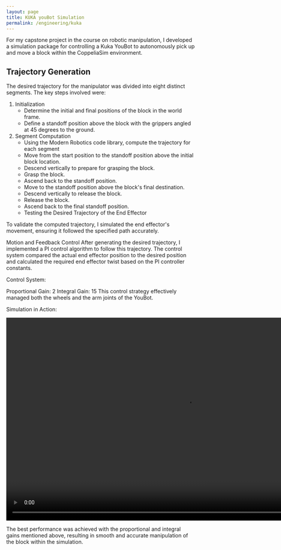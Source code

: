 ```yaml
---
layout: page
title: KUKA youBot Simulation
permalink: /engineering/kuka
---
```


For my capstone project in the course on robotic manipulation, I developed a simulation package for controlling a Kuka YouBot to autonomously pick up and move a block within the CoppeliaSim environment.

## Trajectory Generation
The desired trajectory for the manipulator was divided into eight distinct segments. The key steps involved were:

1. Initialization
   - Determine the initial and final positions of the block in the world frame.
   - Define a standoff position above the block with the grippers angled at 45 degrees to the ground.
2. Segment Computation
   - Using the Modern Robotics code library, compute the trajectory for each segment
   - Move from the start position to the standoff position above the initial block location.
   - Descend vertically to prepare for grasping the block.
   - Grasp the block.
   - Ascend back to the standoff position.
   - Move to the standoff position above the block's final destination.
   - Descend vertically to release the block.
   - Release the block.
   - Ascend back to the final standoff position.
   - Testing the Desired Trajectory of the End Effector

To validate the computed trajectory, I simulated the end effector's movement, ensuring it followed the specified path accurately.

Motion and Feedback Control
After generating the desired trajectory, I implemented a PI control algorithm to follow this trajectory. The control system compared the actual end effector position to the desired position and calculated the required end effector twist based on the PI controller constants.

Control System:

Proportional Gain: 2
Integral Gain: 15
This control strategy effectively managed both the wheels and the arm joints of the YouBot.

Simulation in Action:

<video controls width="960" height="540" muted loop autoplay>
    <source src="/assets/img/kuka/449demo.mp4" type="video/mp4">
    Your browser does not support the video tag.
</video>  

The best performance was achieved with the proportional and integral gains mentioned above, resulting in smooth and accurate manipulation of the block within the simulation.
